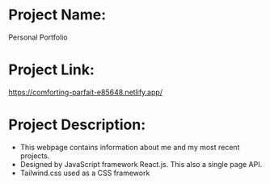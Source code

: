# Project Name: 
Personal Portfolio
# Project Link: 
https://comforting-parfait-e85648.netlify.app/

# Project Description:

* This webpage contains information about me and my most recent projects.
* Designed by  JavaScript framework React.js. This also a single page API.
* Tailwind.css used as a CSS framework
